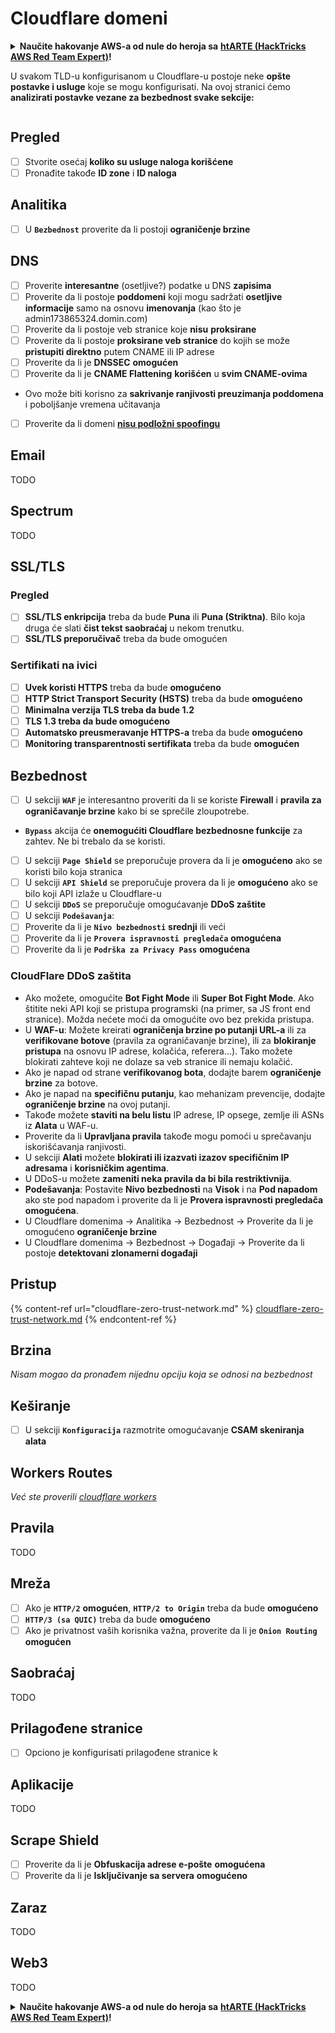 # Cloudflare domeni

<details>

<summary><strong>Naučite hakovanje AWS-a od nule do heroja sa</strong> <a href="https://training.hacktricks.xyz/courses/arte"><strong>htARTE (HackTricks AWS Red Team Expert)</strong></a><strong>!</strong></summary>

Drugi načini podrške HackTricks-u:

* Ako želite da vidite **vašu kompaniju reklamiranu na HackTricks-u** ili **preuzmete HackTricks u PDF formatu**, proverite [**SUBSCRIPTION PLANS**](https://github.com/sponsors/carlospolop)!
* Nabavite [**zvanični PEASS & HackTricks swag**](https://peass.creator-spring.com)
* Otkrijte [**The PEASS Family**](https://opensea.io/collection/the-peass-family), našu kolekciju ekskluzivnih [**NFT-ova**](https://opensea.io/collection/the-peass-family)
* **Pridružite se** 💬 [**Discord grupi**](https://discord.gg/hRep4RUj7f) ili [**telegram grupi**](https://t.me/peass) ili **pratite** me na **Twitter-u** 🐦 [**@hacktricks_live**](https://twitter.com/hacktricks_live)**.**
* **Podelite svoje hakovanje trikove slanjem PR-ova na** [**HackTricks**](https://github.com/carlospolop/hacktricks) i [**HackTricks Cloud**](https://github.com/carlospolop/hacktricks-cloud) github repozitorijume.

</details>

U svakom TLD-u konfigurisanom u Cloudflare-u postoje neke **opšte postavke i usluge** koje se mogu konfigurisati. Na ovoj stranici ćemo **analizirati postavke vezane za bezbednost svake sekcije:**

<figure><img src="../../.gitbook/assets/image (2) (4).png" alt=""><figcaption></figcaption></figure>

## Pregled

* [ ] Stvorite osećaj **koliko su usluge naloga korišćene**
* [ ] Pronađite takođe **ID zone** i **ID naloga**

## Analitika

* [ ] U **`Bezbednost`** proverite da li postoji **ograničenje brzine**

## DNS

* [ ] Proverite **interesantne** (osetljive?) podatke u DNS **zapisima**
* [ ] Proverite da li postoje **poddomeni** koji mogu sadržati **osetljive informacije** samo na osnovu **imenovanja** (kao što je admin173865324.domin.com)
* [ ] Proverite da li postoje veb stranice koje **nisu** **proksirane**
* [ ] Proverite da li postoje **proksirane veb stranice** do kojih se može **pristupiti direktno** putem CNAME ili IP adrese
* [ ] Proverite da li je **DNSSEC** **omogućen**
* [ ] Proverite da li je **CNAME Flattening** **korišćen** u **svim CNAME-ovima**
* Ovo može biti korisno za **sakrivanje ranjivosti preuzimanja poddomena** i poboljšanje vremena učitavanja
* [ ] Proverite da li domeni [**nisu podložni spoofingu**](https://book.hacktricks.xyz/network-services-pentesting/pentesting-smtp#mail-spoofing)

## **Email**

TODO

## Spectrum

TODO

## SSL/TLS

### **Pregled**

* [ ] **SSL/TLS enkripcija** treba da bude **Puna** ili **Puna (Striktna)**. Bilo koja druga će slati **čist tekst saobraćaj** u nekom trenutku.
* [ ] **SSL/TLS preporučivač** treba da bude omogućen

### Sertifikati na ivici

* [ ] **Uvek koristi HTTPS** treba da bude **omogućeno**
* [ ] **HTTP Strict Transport Security (HSTS)** treba da bude **omogućeno**
* [ ] **Minimalna verzija TLS treba da bude 1.2**
* [ ] **TLS 1.3 treba da bude omogućeno**
* [ ] **Automatsko preusmeravanje HTTPS-a** treba da bude **omogućeno**
* [ ] **Monitoring transparentnosti sertifikata** treba da bude **omogućen**

## **Bezbednost**

* [ ] U sekciji **`WAF`** je interesantno proveriti da li se koriste **Firewall** i **pravila za ograničavanje brzine** kako bi se sprečile zloupotrebe.
* **`Bypass`** akcija će **onemogućiti Cloudflare bezbednosne funkcije** za zahtev. Ne bi trebalo da se koristi.
* [ ] U sekciji **`Page Shield`** se preporučuje provera da li je **omogućeno** ako se koristi bilo koja stranica
* [ ] U sekciji **`API Shield`** se preporučuje provera da li je **omogućeno** ako se bilo koji API izlaže u Cloudflare-u
* [ ] U sekciji **`DDoS`** se preporučuje omogućavanje **DDoS zaštite**
* [ ] U sekciji **`Podešavanja`**:
* [ ] Proverite da li je **`Nivo bezbednosti`** **srednji** ili veći
* [ ] Proverite da li je **`Provera ispravnosti pregledača`** **omogućena**
* [ ] Proverite da li je **`Podrška za Privacy Pass`** **omogućena**

### **CloudFlare DDoS zaštita**

* Ako možete, omogućite **Bot Fight Mode** ili **Super Bot Fight Mode**. Ako štitite neki API koji se pristupa programski (na primer, sa JS front end stranice). Možda nećete moći da omogućite ovo bez prekida pristupa.
* U **WAF-u**: Možete kreirati **ograničenja brzine po putanji URL-a** ili za **verifikovane botove** (pravila za ograničavanje brzine), ili za **blokiranje pristupa** na osnovu IP adrese, kolačića, referera...). Tako možete blokirati zahteve koji ne dolaze sa veb stranice ili nemaju kolačić.
* Ako je napad od strane **verifikovanog bota**, dodajte barem **ograničenje brzine** za botove.
* Ako je napad na **specifičnu putanju**, kao mehanizam prevencije, dodajte **ograničenje brzine** na ovoj putanji.
* Takođe možete **staviti na belu listu** IP adrese, IP opsege, zemlje ili ASNs iz **Alata** u WAF-u.
* Proverite da li **Upravljana pravila** takođe mogu pomoći u sprečavanju iskorišćavanja ranjivosti.
* U sekciji **Alati** možete **blokirati ili izazvati izazov specifičnim IP adresama** i **korisničkim agentima**.
* U DDoS-u možete **zameniti neka pravila da bi bila restriktivnija**.
* **Podešavanja**: Postavite **Nivo bezbednosti** na **Visok** i na **Pod napadom** ako ste pod napadom i proverite da li je **Provera ispravnosti pregledača omogućena**.
* U Cloudflare domenima -> Analitika -> Bezbednost -> Proverite da li je omogućeno **ograničenje brzine**
* U Cloudflare domenima -> Bezbednost -> Događaji -> Proverite da li postoje **detektovani zlonamerni događaji**

## Pristup

{% content-ref url="cloudflare-zero-trust-network.md" %}
[cloudflare-zero-trust-network.md](cloudflare-zero-trust-network.md)
{% endcontent-ref %}

## Brzina

_Nisam mogao da pronađem nijednu opciju koja se odnosi na bezbednost_

## Keširanje

* [ ] U sekciji **`Konfiguracija`** razmotrite omogućavanje **CSAM skeniranja alata**

## **Workers Routes**

_Već ste proverili_ [_cloudflare workers_](./#workers)

## Pravila

TODO

## Mreža

* [ ] Ako je **`HTTP/2`** **omogućen**, **`HTTP/2 to Origin`** treba da bude **omogućeno**
* [ ] **`HTTP/3 (sa QUIC)`** treba da bude **omogućeno**
* [ ] Ako je privatnost vaših korisnika važna, proverite da li je **`Onion Routing`** **omogućen**

## **Saobraćaj**

TODO

## Prilagođene stranice

* [ ] Opciono je konfigurisati prilagođene stranice k
## Aplikacije

TODO

## Scrape Shield

* [ ] Proverite da li je **Obfuskacija adrese e-pošte** **omogućena**
* [ ] Proverite da li je **Isključivanje sa servera** **omogućeno**

## **Zaraz**

TODO

## **Web3**

TODO

<details>

<summary><strong>Naučite hakovanje AWS-a od nule do heroja sa</strong> <a href="https://training.hacktricks.xyz/courses/arte"><strong>htARTE (HackTricks AWS Red Team Expert)</strong></a><strong>!</strong></summary>

Drugi načini podrške HackTricks-u:

* Ako želite da vidite **oglašavanje vaše kompanije u HackTricks-u** ili **preuzmete HackTricks u PDF formatu** Proverite [**PLANOVE ZA PRETPLATU**](https://github.com/sponsors/carlospolop)!
* Nabavite [**zvanični PEASS & HackTricks swag**](https://peass.creator-spring.com)
* Otkrijte [**The PEASS Family**](https://opensea.io/collection/the-peass-family), našu kolekciju ekskluzivnih [**NFT-ova**](https://opensea.io/collection/the-peass-family)
* **Pridružite se** 💬 [**Discord grupi**](https://discord.gg/hRep4RUj7f) ili [**telegram grupi**](https://t.me/peass) ili **pratite** me na **Twitter-u** 🐦 [**@hacktricks_live**](https://twitter.com/hacktricks_live)**.**
* **Podelite svoje hakovanje trikova slanjem PR-ova na** [**HackTricks**](https://github.com/carlospolop/hacktricks) i [**HackTricks Cloud**](https://github.com/carlospolop/hacktricks-cloud) github repozitorijume.

</details>

